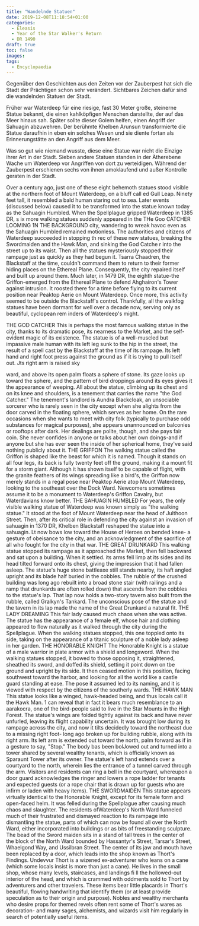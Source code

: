 ```yaml
---
title: "Wandelnde Statuen"
date: 2019-12-08T11:18:54+01:00
categories:
  - Eleasis
  - Year of the Star Walker's Return
  - DR 1490
draft: true
toc: false
images:
tags: 
  - Encyclopaedia
---
```


Gegenüber den Geschichten aus den Zeiten vor der Zauberpest hat sich die Stadt der Prächtigen schon sehr verändert. Sichtbares Zeichen dafür sind die wandelnden Statuen der Stadt.

Früher war Waterdeep für eine riesige, fast 30 Meter große, steinerne Statue bekannt, die einen kahlköpfigen Menschen darstellte, der auf das Meer hinaus sah. Später sollte dieser Golem helfen, einen Angriff der Sahuagin abzuwehren. Der berühmte Khelben Arunsun transformierte die Statue daraufhin in eben ein solches Wesen und sie diente fortan als Erinnerungstätte an den Angriff aus dem Meer.

Was so gut wie niemand wusste, diese eine Statue war nicht die Einzige ihrer Art in der Stadt. Sieben andere Statuen standen in der Ätherebene Wache um Waterdeep vor Angriffen von dort zu verteidigen. Während der Zauberpest erschienen sechs von ihnen amoklaufend und außer Kontrolle geraten in der Stadt.

Over a century ago, just one of these eight behemoth
statues stood visible at the northern foot of Mount Waterdeep,
on a bluff call ed Gull Leap. Ninety feet tall, it
resembled a bald human staring out to sea. Later events
{discussed below) caused it to be transformed into the
statue known today as the Sahuagin Humbled.
When the Spellplague gripped Waterdeep in 1385
DR, s ix more walking statues suddenly appeared in the
THe Goo CATCHER LOOMING 1N THE BACKGROUND
city, wandering to wreak havoc even as the Sahuagin
Humbled remained motionless. The authorities and citizens
of Waterdeep succeeded in stopping th rec of these
new statues, breaking the Swordmaiden and the Hawk
Man, and sinking the God Catche r into the street up to
its waist. Then all the statues mysteriously stopped their
rampage just as quickly as they had begun it. Tsarra
Chaadren, the Blackstaff at the time, couldn't command
them to return to their former hiding places on the
Ethereal Plane. Consequently, the city repaired itself
and built up around them. Much later, in 1479 DR, the
eighth statue-the Griffon-emerged from the Ethereal
Plane to defend Ahghairon's Tower against intrusion.
It roosted there for a time before flying to its current
position near Peaktop Aerie on Mount Waterdeep. Once
more, this activity seemed to be outside the Blackstaff's
control. Thankfully, all the walkfog statues have been
dormant for well over a decade now, serving only as
beautiful, cyclopean rem inders of Waterdeep's might.

THE GOD CATCHER
This is perhaps the most famous walking statue in the
city, thanks to its dramatic pose, its nearness to the
Market, and the self-evident magic of its existence. The
statue is of a well-muscled but impassive male human
with its left leg sunk to the hip in the street, the result of
a spell cast by the Blackstaff at the time of its rampage.
Its left hand and right foot press against the ground as
if it is trying to pull itself out. Jts right arm is raised sky

ward, and above its open palm floats a sphere of stone.
Its gaze looks up toward the sphere, and the pattern of
bird droppings around its eyes gives it the appearance
of weeping.
All about the statue, climbing up its chest and on its
knee and shoulders, is a tenement that carries the name
"the God Catcher." The tenement's landlord is Aundra
Blackcloak, an unsociable sorcerer who is rarely seen
in the city except when she alights from the door carved
in the floating sphere, which serves as her home. On
the rare occasions when she wants to meet with city
folk (typically to purchase odd substances for magical
purposes), she appears unannounced on balconies or
rooftops after dark. Her dealings are polite, though, and
she pays fair coin. She never confides in anyone or talks
about her own doings-and if anyone but she has ever
seen the inside of her spherical home, they've said nothing
publicly about it.
THE GRIFFON
The walking statue called the Griffon is shaped like the
beast for which it is named. Though it stands on all four
legs, its back is fully twenty feet off the ground, making
it a mount fit for a storm giant. Although it has shown
itself to be capable of flight, with the granite feathers of
its wings spreading like a bird's, the Griffon now merely
stands in a regal pose near Peaktop Aerie atop Mount
Waterdeep, looking to the southeast over the Dock
Ward. Newcomers sometimes assume it to be a monument
to Waterdeep's Griffon Cavalry, but Waterdavians
know better.
THE SAHUAGIN HUMBLED
For years, the only visible walking statue of Waterdeep
was known simply as "the walking statue." It stood at
the foot of Mount Waterdeep near the head of Julthoon
Street. Then, after its critical role in defending the city
against an invasion of sahuagin in 1370 DR, Khelben
Blackstaff reshaped the statue into a sahuagin. Lt now
bows low toward the House of Heroes on bended
knee- a gesture of obeisance to the city, and an acknowledgment
of the sacrifice of all who fought for the
city in that war.
THE GREAT DRUNKARD
This walking statue stopped its rampage as it approached
the Market, then fell backward and sat upon
a building. When it settled. its arms fell limp at its sides
and its head tilted forward onto its chest, giving the
impression that it had fallen asleep. The statue's huge
stone battleaxe still stands nearby, its haft angled upright
and its blade half buried in the cobbles. The rubble
of the crushed building was long ago rebuilt into a broad
stone stair (with railings and a ramp that drunkards are
often rolled down) that ascends from the cobbles to the
statue's lap. That lap now holds a two-story tavern also
built from the rubble, called Gralkyn's Tankard. The
unconscious pose of the statue and the tavern in its lap
made the name of the Great Drunkard a natural fit.
THE LADY DREAMING
This fair lady caused much chaos when she was active.
The statue has the appearance of a female elf, whose
hair and clothing appeared to flow naturally as it walked
through the city during the Spellplague. When the walking
statues stopped, this one toppled onto its side, taking
on the appearance of a titanic sculpture of a noble lady
asleep in her garden.
THE HONORABLE KNIGHT
The Honorable Knight is a statue of a male warrior in
plate armor with a shield and longsword. When the
walking statues stopped, it bowed to those opposing it,
straightened, sheathed its sword, and doffed its shield,
setting it point down on tbe ground and upright by
its side. lt then ceased motion in this position, facing
southwest toward the harbor, and looking for all the
world like a castle guard standing at ease. The pose it
assumed led to its naming, and it is viewed with respect
by the citizens of the southerly wards.
THE HAWK MAN
This statue looks like a winged, hawk-headed being, and
thus locals call it the Hawk Man. 1 can reveal that in fact
it bears much resemblance to an aarakocra, one of the
bird-people said to live in the Star Mounts in the High
Forest. The statue's wings are folded tightly against its
back and have never unfurled, leaving its flight capability
uncertain. It was brought low during its rampage
across the city, and now it tilts decidedly toward the
northeast due to a missing right foot- long ago broken
up for building rubble, along with its right arm. Its left
arm is extended out toward the north, palm forward as
if in a gesture to say, "Stop."
The body bas been bolJowed out and turned into a
tower shared by several wealthy tenants, which is officially
known as Sparaunt Tower after its owner. The
statue's left hand extends over a courtyard to the north,
wherein lies the entrance of a tunnel carved through
the arm. Visitors and residents can ring a bell in the
courtyard, whereupon a door guard acknowledges the
ringer and lowers a rope ladder for tenants and expected
guests (or a rope chair that is drawn up for guests who
are infirm or laden with heavy items).
THE SWORDMAIDEN
This statue appears virtually identical to the Honorable
Knight, except for its female form and open-faced helm.
It was felled during the Spellplague after causing much
chaos and slaughter. The residents ofWaterdeep's North
Ward funneled much of their frustrated and dismayed
reaction to its rampage into dismantling the statue,
parts of which can now be found all over the North
Ward, either incorporated into buildings or as bits of
freestanding sculpture.
The bead of the Sword maiden sits in a stand of
tall trees in the center of the block of the North Ward
bounded by Hassantyr's Street, Tarsar's Street, Whaelgond
Way, and Ussilbran Street. The center of its jaw
and mouth have been replaced by a door, which leads
into the shop known as Thort's Findings. Undevvur
Thort is a wizened ex-adventurer who leans on a cane
(which some locals insist is more than just a cane). He
lives in the small shop, whose many levels, staircases,
and landings fi ll the hollowed-out interior of the head,
and which is crammed with oddments sold to Thort by
adventurers and other travelers. These items bear little
placards in Thort's beautiful, flowing handwriting that
identify them (or at least provide speculation as to their
origin and purpose). Nobles and wealthy merchants
who desire props for themed revels often rent some of
Thort's wares as decoration- and many sages, alchemists,
and wizards visit him regularly in search of potentially
useful items.
